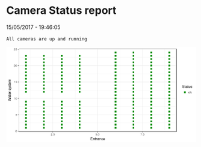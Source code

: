Camera Status report
================
15/05/2017 - 19:46:05

    All cameras are up and running

![](camreport_files/figure-markdown_github/unnamed-chunk-2-1.png)
